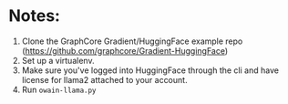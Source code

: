 # Notes:

1. Clone the GraphCore Gradient/HuggingFace example repo (https://github.com/graphcore/Gradient-HuggingFace)
2. Set up a virtualenv.
3. Make sure you've logged into HuggingFace through the cli and have license for llama2 attached to your account.
4. Run `owain-llama.py`